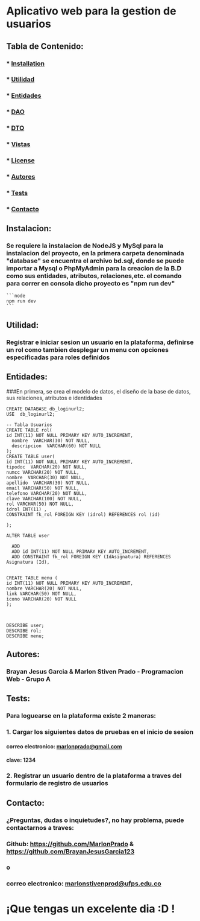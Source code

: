 

# Aplicativo web para la gestion de usuarios

  ##  
  ### 

  ## Tabla de Contenido:
  ###  * [Installation](#installation)
  ###  * [Utilidad](#utilidad)
  ###  * [Entidades](#entidades)
  ###  * [DAO](#dao)
  ###  * [DTO](#dto)
  ###  * [Vistas](#vistas)
  ###  * [License](#license)
  ###  * [Autores](#autores)
  ###  * [Tests](#tests)
  ###  * [Contacto](#contacto)

  ## Instalacion:
  ### Se requiere la instalacion de NodeJS y MySql para la instalacion del proyecto, en la primera carpeta denominada "database" se encuentra el archivo bd.sql, donde se puede importar a Mysql o PhpMyAdmin para la creacion de la B.D como sus entidades, atributos, relaciones,etc. el comando para correr en consola dicho proyecto es "npm run dev"
	```node
	npm run dev
	```


  ## Utilidad:
  ### Registrar e iniciar sesion un usuario en la plataforma, definirse un rol como tambien desplegar un menu con opciones especificadas para roles definidos
  ## Entidades:
  ###En primera, se crea el modelo de datos, el diseño de la base de datos, sus relaciones, atributos e identidades
  ```mysql
CREATE DATABASE db_loginurl2;
USE  db_loginurl2;

-- Tabla Usuarios
CREATE TABLE rol(
id INT(11) NOT NULL PRIMARY KEY AUTO_INCREMENT,
    nombre  VARCHAR(30) NOT NULL,
    descripcion  VARCHAR(60) NOT NULL
);
CREATE TABLE user(
id INT(11) NOT NULL PRIMARY KEY AUTO_INCREMENT,
tipodoc  VARCHAR(20) NOT NULL,
numcc VARCHAR(20) NOT NULL,
nombre  VARCHAR(30) NOT NULL,
apellido  VARCHAR(30) NOT NULL,
email VARCHAR(50) NOT NULL,
telefono VARCHAR(20) NOT NULL,
clave VARCHAR(100) NOT NULL,
rol VARCHAR(50) NOT NULL,
idrol INT(11) ,
CONSTRAINT fk_rol FOREIGN KEY (idrol) REFERENCES rol (id)

);

ALTER TABLE user

    ADD 
    ADD id INT(11) NOT NULL PRIMARY KEY AUTO_INCREMENT,
    ADD CONSTRAINT fk_rol FOREIGN KEY (IdAsignatura) REFERENCES Asignatura (Id),


CREATE TABLE menu (
id INT(11) NOT NULL PRIMARY KEY AUTO_INCREMENT,
nombre VARCHAR(20) NOT NULL,
link VARCHAR(50) NOT NULL,
icono VARCHAR(20) NOT NULL
);



DESCRIBE user;
DESCRIBE rol;
DESCRIBE menu;
```
  ## Autores:
  ### Brayan Jesus Garcia & Marlon Stiven Prado - Programacion Web - Grupo A
  ## Tests:
  ### Para loguearse en la plataforma existe 2 maneras:
  
 ### 1. Cargar los siguientes datos de pruebas en el inicio de sesion
 #### correo electronico: marlonprado@gmail.com
  #### clave: 1234
 ### 2. Registrar un usuario dentro de la plataforma a traves del formulario de registro de usuarios
  ## Contacto:
  ### ¿Preguntas, dudas o inquietudes?, no hay problema, puede contactarnos a traves:
  ### Github: https://github.com/MarlonPrado & https://github.com/BrayanJesusGarcia123
  ### o
  ### correo electronico:  marlonstivenprod@ufps.edu.co
  
 # ¡Que tengas un excelente dia :D !
